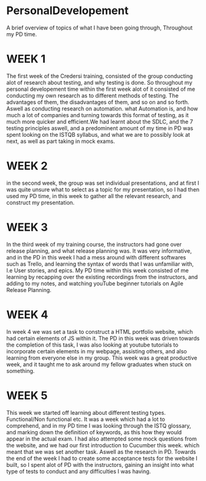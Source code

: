 # PersonalDevelopement
A brief overview of topics of what I have been going through, Throughout my PD time.

# WEEK 1
The first week of the Credersi training, consisted of the group conducting alot of research about testing, and why testing is done. So throughout my personal developement time within the first week alot of it consisted of me conducting my own research as to different methods of testing. The advantages of them, the disadvantages of them, and so on and so forth. Aswell as conducting research on automation. what Automation is, and how much a lot of companies and turning towards this format of testing, as it much more quicker and efficient.We had learnt about the SDLC, and the 7 testing principles aswell, and a predominent amount of my time in PD was spent looking on the ISTQB syllabus, and what we are to possibly look at next, as well as part taking in mock exams.
# WEEK 2
in the second week, the group was set individual presentations, and at first I was quite unsure what to select as a topic for my presentation, so I had then used my PD time, in this week to gather all the relevant research, and  construct my presentation.
# WEEK 3
In the third week of my training course, the instructors had gone over release planning, and what release planning was. It was very informative, and in the PD in this week I had a mess around with different softwares such as Trello, and learning the syntax of words that I was unfamiliar with, I.e User stories, and epics. My PD time within this week consisted of me learning by recapping over the existing recordings from the instructors, and adding to my notes, and watching youTube beginner tutorials on Agile Release Planning.
# WEEK 4
In week 4 we was set a task to construct a HTML portfolio website, which had certain elements of JS within it. The PD in this week was driven towards the completion of this task, I was also looking at youtube tutorials to incorporate certain elements in my webpage, assisting others, and also learning from everyone else in my group. This week was a great productive week, and it taught me to ask around my fellow graduates when stuck on something.
# WEEK 5 
This week we started off learning about different testing types. Functional/Non functional etc. It was a week which had a lot to comprehend, and in my PD time I was looking through the ISTQ glossary, and marking down the definition of keywords, as this how they would appear in the actual exam. I had also attempted some mock questions from the website, and we had our first introduction to Cucumber this week. which meant that we was set another task. Aswell as the research in PD. Towards the end of the week I had to create some acceptance tests for the website I built, so I spent alot of PD with the instructors, gaining an insight into what type of tests to conduct and any difficulties I was having.